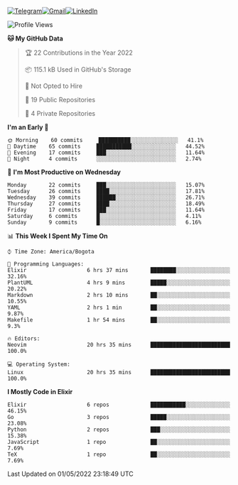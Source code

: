 
[![Telegram](https://img.shields.io/badge/-TELEGRAM-2CA5E0?logo=telegram&logoColor=white)](https://t.me/jogeraca)[![Gmail](https://img.shields.io/badge/-GMAIL-D14836?logo=gmail&logoColor=white)](mailto:jogeraca@gmail.com)[![LinkedIn](https://img.shields.io/badge/-LINKEDIN-3177C6?logo=linkedin&logoColor=white)](https://www.linkedin.com/in/jogeraca)

<!--START_SECTION:waka-->
![Profile Views](http://img.shields.io/badge/Profile%20Views-345-blue)

**🐱 My GitHub Data** 

> 🏆 22 Contributions in the Year 2022
 > 
> 📦 115.1 kB Used in GitHub's Storage 
 > 
> 🚫 Not Opted to Hire
 > 
> 📜 19 Public Repositories 
 > 
> 🔑 4 Private Repositories  
 > 
**I'm an Early 🐤** 

```text
🌞 Morning    60 commits     ██████████░░░░░░░░░░░░░░░   41.1% 
🌆 Daytime    65 commits     ███████████░░░░░░░░░░░░░░   44.52% 
🌃 Evening    17 commits     ███░░░░░░░░░░░░░░░░░░░░░░   11.64% 
🌙 Night      4 commits      ░░░░░░░░░░░░░░░░░░░░░░░░░   2.74%

```
📅 **I'm Most Productive on Wednesday** 

```text
Monday       22 commits     ███░░░░░░░░░░░░░░░░░░░░░░   15.07% 
Tuesday      26 commits     ████░░░░░░░░░░░░░░░░░░░░░   17.81% 
Wednesday    39 commits     ██████░░░░░░░░░░░░░░░░░░░   26.71% 
Thursday     27 commits     ████░░░░░░░░░░░░░░░░░░░░░   18.49% 
Friday       17 commits     ███░░░░░░░░░░░░░░░░░░░░░░   11.64% 
Saturday     6 commits      █░░░░░░░░░░░░░░░░░░░░░░░░   4.11% 
Sunday       9 commits      █░░░░░░░░░░░░░░░░░░░░░░░░   6.16%

```


📊 **This Week I Spent My Time On** 

```text
⌚︎ Time Zone: America/Bogota

💬 Programming Languages: 
Elixir                   6 hrs 37 mins       ████████░░░░░░░░░░░░░░░░░   32.16% 
PlantUML                 4 hrs 9 mins        █████░░░░░░░░░░░░░░░░░░░░   20.22% 
Markdown                 2 hrs 10 mins       ██░░░░░░░░░░░░░░░░░░░░░░░   10.55% 
YAML                     2 hrs 1 min         ██░░░░░░░░░░░░░░░░░░░░░░░   9.87% 
Makefile                 1 hr 54 mins        ██░░░░░░░░░░░░░░░░░░░░░░░   9.3%

🔥 Editors: 
Neovim                   20 hrs 35 mins      █████████████████████████   100.0%

💻 Operating System: 
Linux                    20 hrs 35 mins      █████████████████████████   100.0%

```

**I Mostly Code in Elixir** 

```text
Elixir                   6 repos             ███████████░░░░░░░░░░░░░░   46.15% 
Go                       3 repos             █████░░░░░░░░░░░░░░░░░░░░   23.08% 
Python                   2 repos             ███░░░░░░░░░░░░░░░░░░░░░░   15.38% 
JavaScript               1 repo              ██░░░░░░░░░░░░░░░░░░░░░░░   7.69% 
TeX                      1 repo              ██░░░░░░░░░░░░░░░░░░░░░░░   7.69%

```



 Last Updated on 01/05/2022 23:18:49 UTC
<!--END_SECTION:waka-->
